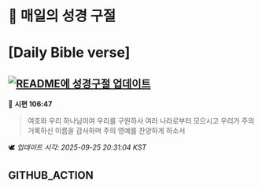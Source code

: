 # 🙏 매일의 성경 구절
# [Daily Bible verse]
## [![README에 성경구절 업데이트](https://github.com/DONGSUKA/first_test/actions/workflows/update-readme-bible.yml/badge.svg)](https://github.com/DONGSUKA/first_test/actions/workflows/update-readme-bible.yml)
<!-- START_BIBLE_VERSE -->
📖 **시편 106:47**
> 여호와 우리 하나님이여 우리를 구원하사 여러 나라로부터 모으시고 우리가 주의 거룩하신 이름을 감사하며 주의 영예를 찬양하게 하소서

🕊️ _업데이트 시각: 2025-09-25 20:31:04 KST_
  <!-- END_BIBLE_VERSE -->
## GITHUB_ACTION
